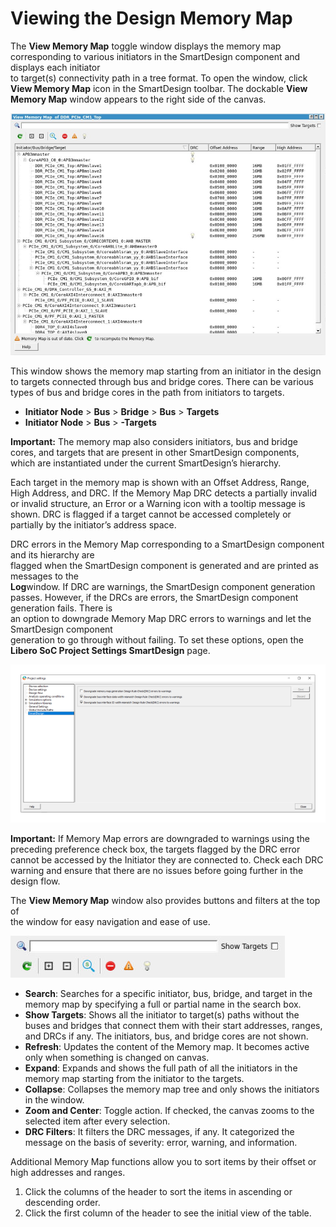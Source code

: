 # Viewing the Design Memory Map

The **View Memory Map** toggle window displays the memory map<br /> corresponding to various initiators in the SmartDesign component and displays each initiator<br /> to target\(s\) connectivity path in a tree format. To open the window, click **View Memory Map** icon in the SmartDesign toolbar. The dockable **View Memory Map** window appears to the right side of the canvas.

![Graphical user interface, text Description automatically generated](GUID-0B0D3793-06DE-4277-B449-183FB2C60771-low.jpg "View Memory Map Window")

This window shows the memory map starting from an initiator in the design to targets connected through bus and bridge cores. There can be various types of bus and bridge cores in the path from initiators to targets.

-   **Initiator Node** &gt; **Bus** &gt; **Bridge** &gt; **Bus** &gt; **Targets**
-   **Initiator Node** &gt; **Bus** &gt; **-Targets**

**Important:** The memory map also considers initiators, bus and bridge cores, and targets that are present in other SmartDesign components, which are instantiated under the current SmartDesign’s hierarchy.

Each target in the memory map is shown with an Offset Address, Range, High Address, and DRC. If the Memory Map DRC detects a partially invalid or invalid structure, an Error or a Warning icon with a tooltip message is shown. DRC is flagged if a target cannot be accessed completely or partially by the initiator’s address space.

DRC errors in the Memory Map corresponding to a SmartDesign component and its hierarchy are<br /> flagged when the SmartDesign component is generated and are printed as messages to the<br /> **Log**window. If DRC are warnings, the SmartDesign component generation<br /> passes. However, if the DRCs are errors, the SmartDesign component generation fails. There is<br /> an option to downgrade Memory Map DRC errors to warnings and let the SmartDesign component<br /> generation to go through without failing. To set these options, open the **Libero SoC Project Settings SmartDesign** page.

![](GUID-64BE48FA-19B0-44E8-947F-460A82A563FE-low.png "Downgrade Memory Map Generation Design Rule Check (DRC) Errors to Warnings")

**Important:** If Memory Map errors are downgraded to warnings using the preceding preference check box, the targets flagged by the DRC error cannot be accessed by the Initiator they are connected to. Check each DRC warning and ensure that there are no issues before going further in the design flow.

The **View Memory Map** window also provides buttons and filters at the top of<br /> the window for easy navigation and ease of use.

![Graphical user interface, text, application Description automatically generated](GUID-4BB78BE1-30F7-41BE-B942-5602E73C67C3-low.png "View Memory Map Window Actions and Filters")

-   **Search**: Searches for a specific initiator, bus, bridge, and target in the memory map by specifying a full or partial name in the search box.
-   **Show Targets**: Shows all the initiator to target\(s\) paths without the buses and bridges that connect them with their start addresses, ranges, and DRCs if any. The initiators, bus, and bridge cores are not shown.
-   **Refresh**: Updates the content of the Memory map. It becomes active only when something is changed on canvas.
-   **Expand**: Expands and shows the full path of all the initiators in the memory map starting from the initiator to the targets.
-   **Collapse**: Collapses the memory map tree and only shows the initiators in the window.
-   **Zoom and Center**: Toggle action. If checked, the canvas zooms to the selected item after every selection.
-   **DRC Filters**: It filters the DRC messages, if any. It categorized the message on the basis of severity: error, warning, and information.

Additional Memory Map functions allow you to sort items by their offset or high addresses and ranges.

1.  Click the columns of the header to sort the items in ascending or descending order.
2.  Click the first column of the header to see the initial view of the table.

